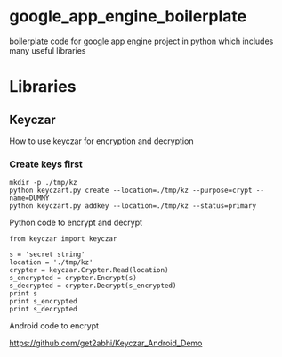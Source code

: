 # google_app_engine_boilerplate
boilerplate code for google app engine project in python which includes many useful libraries 

# Libraries

## Keyczar

How to use keyczar for encryption and decryption

### Create keys first


```
mkdir -p ./tmp/kz 
python keyczart.py create --location=./tmp/kz --purpose=crypt --name=DUMMY
python keyczart.py addkey --location=./tmp/kz --status=primary 
```


Python code to encrypt and decrypt


```
from keyczar import keyczar

s = 'secret string'
location = './tmp/kz'
crypter = keyczar.Crypter.Read(location)
s_encrypted = crypter.Encrypt(s)
s_decrypted = crypter.Decrypt(s_encrypted)
print s
print s_encrypted
print s_decrypted
```

Android code to encrypt

https://github.com/get2abhi/Keyczar_Android_Demo
